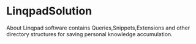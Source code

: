 # LinqpadSolution
About Linqpad software contains Queries,Snippets,Extensions and other directory structures for saving personal knowledge accumulation.
